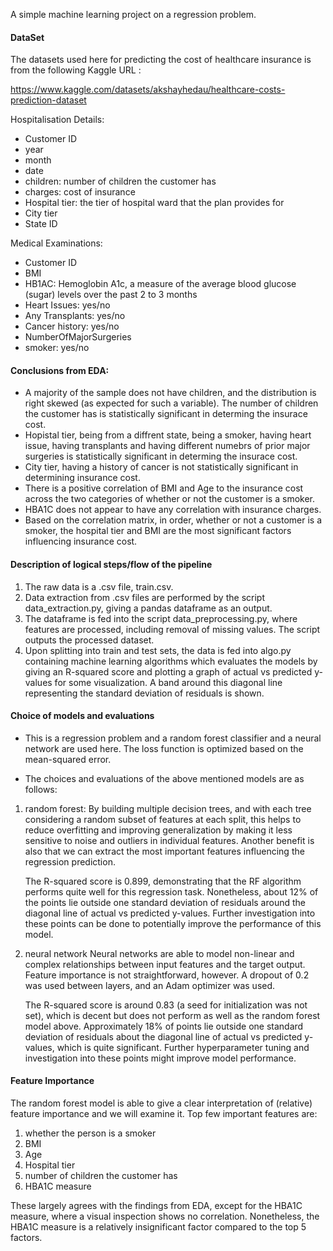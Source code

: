 A simple machine learning project on a regression problem. 


#### DataSet 
The datasets used here for predicting the cost of healthcare insurance is from the following Kaggle URL :

https://www.kaggle.com/datasets/akshayhedau/healthcare-costs-prediction-dataset

Hospitalisation Details:

- Customer ID
- year
- month
- date
- children: number of children the customer has
- charges: cost of insurance 
- Hospital tier: the tier of hospital ward that the plan provides for
- City tier
- State ID

Medical Examinations:

- Customer ID
- BMI
- HB1AC: Hemoglobin A1c, a measure of the average blood glucose (sugar) levels over the past 2 to 3 months
- Heart Issues: yes/no
- Any Transplants: yes/no
- Cancer history: yes/no
- NumberOfMajorSurgeries
- smoker: yes/no



#### Conclusions from EDA:

- A majority of the sample does not have children, and the distribution is right skewed (as expected for such a variable). The number of children the customer has is statistically significant in determing the insurace cost.
- Hopistal tier, being from a diffrent state, being a smoker, having heart issue, having transplants and having different numebrs of prior major surgeries is statistically significant in determing the insurace cost.
- City tier, having a history of cancer is not statistically significant in determining insurance cost. 
- There is a positive correlation of BMI and Age to the insurance cost across the two categories of whether or not the customer is a smoker.
- HBA1C does not appear to have any correlation with insurance charges.
- Based on the correlation matrix, in order, whether or not a customer is a smoker, the hospital tier and BMI are the most significant factors influencing insurance cost. 


#### Description of logical steps/flow of the pipeline

1. The raw data is a .csv file, train.csv.
2. Data extraction from .csv files are performed by the script data_extraction.py, giving a pandas dataframe as an output.
3. The dataframe is fed into the script data_preprocessing.py, where features are processed, including removal of missing values. The script outputs the processed dataset.
3. Upon splitting into train and test sets, the data is fed into algo.py containing machine learning algorithms which evaluates the models by giving an R-squared score and plotting a graph of actual vs predicted y-values for some visualization. A band around this diagonal line representing the standard deviation of residuals is shown.




#### Choice of models and evaluations

- This is a regression problem and a random forest classifier and a neural network are used here. The loss function is optimized based on the mean-squared error.

- The choices and evaluations of the above mentioned models are as follows:

1. random forest:
    By building multiple decision trees, and with each tree considering a random subset of features at each split, this helps to reduce overfitting and improving generalization by making it less sensitive to noise and outliers in individual features. Another benefit is also that we can extract the most important features influencing the regression prediction.
    
    The R-squared score is 0.899, demonstrating that the RF algorithm performs quite well for this regression task. Nonetheless, about 12% of the points lie outside one standard deviation of residuals around the diagonal line of actual vs predicted y-values. Further investigation into these points can be done to potentially improve the performance of this model.
    
    
    
2. neural network
    Neural networks are able to model non-linear and complex relationships between input features and the target output. Feature importance is not straightforward, however. A dropout of 0.2 was used between layers, and an Adam optimizer was used. 
    
    The R-squared score is around 0.83 (a seed for initialization was not set), which is decent but does not perform as well as the random forest model above. Approximately 18% of points lie outside one standard deviation of residuals about the diagonal line of actual vs predicted y-values, which is quite significant. Further hyperparameter tuning and investigation into these points might improve model performance.
    
    
#### Feature Importance
The random forest model is able to give a clear interpretation of (relative) feature importance and we will examine it. Top few important features are:

1. whether the person is a smoker
2. BMI
3. Age
4. Hospital tier
5. number of children the customer has
6. HBA1C measure

These largely agrees with the findings from EDA, except for the HBA1C measure, where a visual inspection shows no correlation. Nonetheless, the HBA1C measure is a relatively insignificant factor compared to the top 5 factors.



